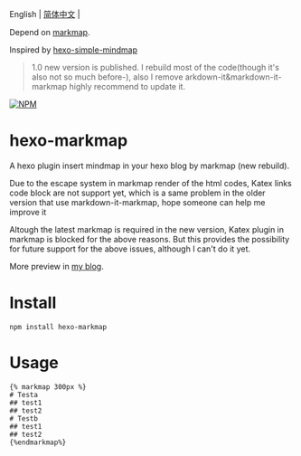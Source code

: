 English
| [简体中文](https://github.com/MaxChang3/hexo-markmap/blob/main/README.md) |

Depend on [markmap](https://github.com/gera2ld/markmap).

Inspired by [hexo-simple-mindmap](https://github.com/HunterXuan/hexo-simple-mindmap)

> 1.0 new version is published. I rebuild most of the code(though it's also not so much before-), also I remove arkdown-it&markdown-it-markmap highly recommend to update it.

[![NPM](https://nodei.co/npm/hexo-markmap.png)](https://nodei.co/npm/hexo-markmap/)

# hexo-markmap
A hexo plugin insert mindmap in your hexo blog by markmap (new rebuild).

Due to the escape system in markmap render  of the html codes, Katex links code block are not support yet, which is a same problem in the older version that use markdown-it-markmap, hope someone can help me improve it

Altough the latest markmap is required in the new version, Katex plugin in  markmap is blocked for the above reasons.
But this provides the possibility for future support for the above issues, although I can't do it yet.

More preview in [my blog](https://zhangmaimai.com/2021/02/23/hexo-mindmap-plugin/).

# Install
```
npm install hexo-markmap
```

# Usage 
```
{% markmap 300px %}
# Testa
## test1
## test2
# Testb
## test1
## test2
{%endmarkmap%}
```